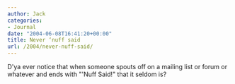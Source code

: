 ```yaml
---
author: Jack
categories:
- Journal
date: "2004-06-08T16:41:20+00:00"
title: Never ‘nuff said
url: /2004/never-nuff-said/
---
```


D'ya ever notice that when someone spouts off on a mailing list or forum or whatever and ends with "'Nuff Said!" that it seldom is?